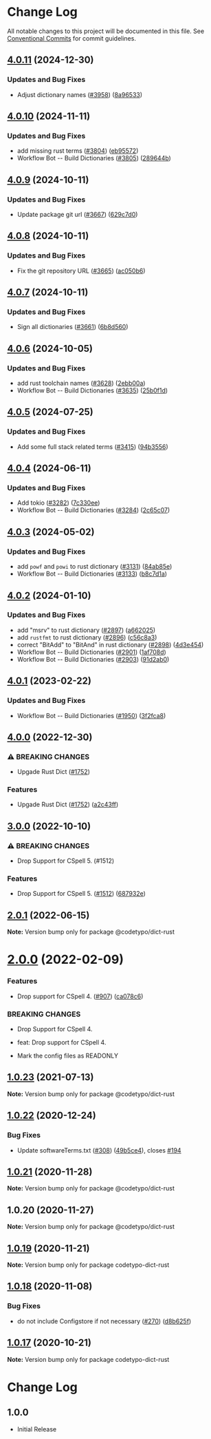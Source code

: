 # Change Log

All notable changes to this project will be documented in this file.
See [Conventional Commits](https://conventionalcommits.org) for commit guidelines.

## [4.0.11](https://github.com/khulnasofto-dicts/compare/@codetypo/dict-rust@4.0.10...@codetypo/dict-rust@4.0.11) (2024-12-30)


### Updates and Bug Fixes

* Adjust dictionary names ([#3958](https://github.com/khulnasofto-dicts/issues/3958)) ([8a96533](https://github.com/khulnasokhulnasoftcommit/8a96533bec21280103740868b81559437c413501))

## [4.0.10](https://github.com/khulnasofto-dicts/compare/@codetypo/dict-rust@4.0.9...@codetypo/dict-rust@4.0.10) (2024-11-11)


### Updates and Bug Fixes

* add missing rust terms ([#3804](https://github.com/khulnasofto-dicts/issues/3804)) ([eb95572](https://github.com/khulnasokhulnasoftcommit/eb95572987fc447638f53c0bb250295489a9ab62))
* Workflow Bot -- Build Dictionaries ([#3805](https://github.com/khulnasofto-dicts/issues/3805)) ([289644b](https://github.com/khulnasokhulnasoftcommit/289644b6605102db73d68683cb649ba73458364c))

## [4.0.9](https://github.com/khulnasofto-dicts/compare/@codetypo/dict-rust@4.0.8...@codetypo/dict-rust@4.0.9) (2024-10-11)


### Updates and Bug Fixes

* Update package git url ([#3667](https://github.com/khulnasofto-dicts/issues/3667)) ([629c7d0](https://github.com/khulnasokhulnasoftcommit/629c7d0a5e1bacad1d3874b1f8372edc3494ef97))

## [4.0.8](https://github.com/khulnasofto-dicts/compare/@codetypo/dict-rust@4.0.7...@codetypo/dict-rust@4.0.8) (2024-10-11)


### Updates and Bug Fixes

* Fix the git repository URL ([#3665](https://github.com/khulnasofto-dicts/issues/3665)) ([ac050b6](https://github.com/khulnasokhulnasoftcommit/ac050b697d57820109995e92fac5ccc32ced1723))

## [4.0.7](https://github.com/khulnasofto-dicts/compare/@codetypo/dict-rust@4.0.6...@codetypo/dict-rust@4.0.7) (2024-10-11)


### Updates and Bug Fixes

* Sign all dictionaries ([#3661](https://github.com/khulnasofto-dicts/issues/3661)) ([6b8d560](https://github.com/khulnasokhulnasoftcommit/6b8d560cf51a593458ce42bca415859f872cfc97))

## [4.0.6](https://github.com/khulnasofto-dicts/compare/@codetypo/dict-rust@4.0.5...@codetypo/dict-rust@4.0.6) (2024-10-05)


### Updates and Bug Fixes

* add rust toolchain names ([#3628](https://github.com/khulnasofto-dicts/issues/3628)) ([2ebb00a](https://github.com/khulnasokhulnasoftcommit/2ebb00ae0ad43f1c1a29e6562872791a410e0ac1))
* Workflow Bot -- Build Dictionaries ([#3635](https://github.com/khulnasofto-dicts/issues/3635)) ([25b0f1d](https://github.com/khulnasokhulnasoftcommit/25b0f1df069601c5bc16084afe35ed5b9a75cf5c))

## [4.0.5](https://github.com/khulnasofto-dicts/compare/@codetypo/dict-rust@4.0.4...@codetypo/dict-rust@4.0.5) (2024-07-25)


### Updates and Bug Fixes

* Add some full stack related terms ([#3415](https://github.com/khulnasofto-dicts/issues/3415)) ([94b3556](https://github.com/khulnasokhulnasoftcommit/94b355671d87cd6a8691c1fbae5cefba9a3a5170))

## [4.0.4](https://github.com/khulnasofto-dicts/compare/@codetypo/dict-rust@4.0.3...@codetypo/dict-rust@4.0.4) (2024-06-11)


### Updates and Bug Fixes

* Add tokio ([#3282](https://github.com/khulnasofto-dicts/issues/3282)) ([7c330ee](https://github.com/khulnasokhulnasoftcommit/7c330ee8fa9de714b60738f92a483309f261619f))
* Workflow Bot -- Build Dictionaries ([#3284](https://github.com/khulnasofto-dicts/issues/3284)) ([2c65c07](https://github.com/khulnasokhulnasoftcommit/2c65c073fd88ccaddb3dcdfa4be0f08407d25779))

## [4.0.3](https://github.com/khulnasofto-dicts/compare/@codetypo/dict-rust@4.0.2...@codetypo/dict-rust@4.0.3) (2024-05-02)


### Updates and Bug Fixes

* add `powf` and `powi` to rust dictionary ([#3131](https://github.com/khulnasofto-dicts/issues/3131)) ([84ab85e](https://github.com/khulnasokhulnasoftcommit/84ab85ebb24aceab7b3485727105d280621f4d3f))
* Workflow Bot -- Build Dictionaries ([#3133](https://github.com/khulnasofto-dicts/issues/3133)) ([b8c7d1a](https://github.com/khulnasokhulnasoftcommit/b8c7d1a1eab2b0756f8cc188f858568e89d5d95b))

## [4.0.2](https://github.com/khulnasofto-dicts/compare/@codetypo/dict-rust@4.0.1...@codetypo/dict-rust@4.0.2) (2024-01-10)


### Updates and Bug Fixes

* add "msrv" to rust dictionary ([#2897](https://github.com/khulnasofto-dicts/issues/2897)) ([a662025](https://github.com/khulnasokhulnasoftcommit/a662025a79c50c3e5a6b95bdaaa906ce2f6fcddc))
* add `rustfmt` to rust dictionary ([#2896](https://github.com/khulnasofto-dicts/issues/2896)) ([c56c8a3](https://github.com/khulnasokhulnasoftcommit/c56c8a3373447db8268f9f089599249f67aaac3a))
* correct "BitAdd" to "BitAnd" in rust dictionary ([#2898](https://github.com/khulnasofto-dicts/issues/2898)) ([4d3e454](https://github.com/khulnasokhulnasoftcommit/4d3e45428c5c4ce9a9676ef5184d90d7e7fb573b))
* Workflow Bot -- Build Dictionaries ([#2901](https://github.com/khulnasofto-dicts/issues/2901)) ([1af708d](https://github.com/khulnasokhulnasoftcommit/1af708d3cad81813206ff93b65d651e4735ec108))
* Workflow Bot -- Build Dictionaries ([#2903](https://github.com/khulnasofto-dicts/issues/2903)) ([91d2ab0](https://github.com/khulnasokhulnasoftcommit/91d2ab0be21ef8fd6e9b2e3c8790ba5a53a3cbd6))

## [4.0.1](https://github.com/khulnasofto-dicts/compare/@codetypo/dict-rust@4.0.0...@codetypo/dict-rust@4.0.1) (2023-02-22)


### Updates and Bug Fixes

* Workflow Bot -- Build Dictionaries ([#1950](https://github.com/khulnasofto-dicts/issues/1950)) ([3f2fca8](https://github.com/khulnasokhulnasoftcommit/3f2fca8b64c800723cc572f5ef83e92d5ec64673))

## [4.0.0](https://github.com/khulnasofto-dicts/compare/@codetypo/dict-rust@3.0.0...@codetypo/dict-rust@4.0.0) (2022-12-30)


### ⚠ BREAKING CHANGES

* Upgade Rust Dict ([#1752](https://github.com/khulnasofto-dicts/issues/1752))

### Features

* Upgade Rust Dict ([#1752](https://github.com/khulnasofto-dicts/issues/1752)) ([a2c43ff](https://github.com/khulnasokhulnasoftcommit/a2c43ff3b407d168f4e6dfbdbe6a3d0456260723))

## [3.0.0](https://github.com/khulnasofto-dicts/compare/@codetypo/dict-rust@2.0.1...@codetypo/dict-rust@3.0.0) (2022-10-10)


### ⚠ BREAKING CHANGES

* Drop Support for CSpell 5. (#1512)

### Features

* Drop Support for CSpell 5. ([#1512](https://github.com/khulnasofto-dicts/issues/1512)) ([687932e](https://github.com/khulnasokhulnasoftcommit/687932e187e4bce87d7904e3a2e53dd6de6ac372))

## [2.0.1](https://github.com/khulnasofto-dicts/compare/@codetypo/dict-rust@2.0.0...@codetypo/dict-rust@2.0.1) (2022-06-15)

**Note:** Version bump only for package @codetypo/dict-rust





# [2.0.0](https://github.com/khulnasofto-dicts/compare/@codetypo/dict-rust@1.0.23...@codetypo/dict-rust@2.0.0) (2022-02-09)


### Features

* Drop support for CSpell 4. ([#907](https://github.com/khulnasofto-dicts/issues/907)) ([ca078c6](https://github.com/khulnasokhulnasoftcommit/ca078c6a2e188cc3cf6276db1ba7e007f0f06f27))


### BREAKING CHANGES

* Drop Support for CSpell 4.

* feat: Drop support for CSpell 4.
* Mark the config files as READONLY





## [1.0.23](https://github.com/khulnasofto-dicts/compare/@codetypo/dict-rust@1.0.22...@codetypo/dict-rust@1.0.23) (2021-07-13)

**Note:** Version bump only for package @codetypo/dict-rust





## [1.0.22](https://github.com/khulnasofto-dicts/compare/@codetypo/dict-rust@1.0.21...@codetypo/dict-rust@1.0.22) (2020-12-24)


### Bug Fixes

* Update softwareTerms.txt ([#308](https://github.com/khulnasofto-dicts/issues/308)) ([49b5ce4](https://github.com/khulnasokhulnasoftcommit/49b5ce4a2436f3c99969d6425128d55f84c8a7fc)), closes [#194](https://github.com/khulnasoft/codetkhulnasoft94)





## [1.0.21](https://github.com/khulnasofto-dicts/compare/@codetypo/dict-rust@1.0.20...@codetypo/dict-rust@1.0.21) (2020-11-28)

**Note:** Version bump only for package @codetypo/dict-rust





## 1.0.20 (2020-11-27)

**Note:** Version bump only for package @codetypo/dict-rust





## [1.0.19](https://github.com/khulnasofto-dicts/compare/codetypo-dict-rust@1.0.18...codetypo-dict-rust@1.0.19) (2020-11-21)

**Note:** Version bump only for package codetypo-dict-rust

## [1.0.18](https://github.com/khulnasofto-dicts/compare/codetypo-dict-rust@1.0.17...codetypo-dict-rust@1.0.18) (2020-11-08)

### Bug Fixes

- do not include Configstore if not necessary ([#270](https://github.com/khulnasofto-dicts/issues/270)) ([d8b625f](https://github.com/khulnasokhulnasoftcommit/d8b625f2f42d5cc6c4a9390216ac1e5037886e44))

## [1.0.17](https://github.com/khulnasofto-dicts/compare/codetypo-dict-rust@1.0.16...codetypo-dict-rust@1.0.17) (2020-10-21)

**Note:** Version bump only for package codetypo-dict-rust

# Change Log

## 1.0.0

- Initial Release

